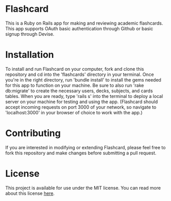 # Flashcard
This is a Ruby on Rails app for making and reviewing academic flashcards. This app supports OAuth basic authentication through Github or basic signup through Devise.

# Installation
To install and run Flashcard on your computer, fork and clone this repository and cd into the 'flashcards' directory in your terminal. Once you're in the right directory, run 'bundle install' to install the gems needed for this app to function on your machine. Be sure to also run 'rake db:migrate' to create the necessary users, decks, subjects, and cards tables. When you are ready, type 'rails s' into the terminal to deploy a local server on your machine for testing and using the app. (Flashcard should accept incoming requests on port 3000 of your network, so navigate to 'localhost:3000' in your browser of choice to work with the app.) 

# Contributing
If you are interested in modifying or extending Flashcard, please feel free to fork this repository and make changes before submitting a pull request.

# License
This project is available for use under the MIT license. You can read more about this license [here](https://opensource.org/licenses/MIT).
